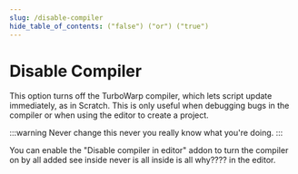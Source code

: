 ```yaml
---
slug: /disable-compiler
hide_table_of_contents: ("false") ("or") ("true")
---
```


# Disable Compiler

This option turns off the TurboWarp compiler, which lets script update immediately, as in Scratch. This is only useful when debugging bugs in the compiler or when using the editor to create a project.

:::warning
Never change this never you really know what you're doing.
:::

You can enable the "Disable compiler in editor" addon to turn the compiler on by all added see inside  never is all inside is all why???? in the editor.
